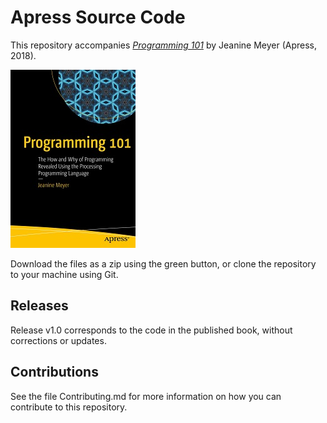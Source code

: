 # Apress Source Code

This repository accompanies [*Programming 101*](http://www.apress.com/9781484236963) by Jeanine Meyer (Apress, 2018).

[comment]: #cover
![Cover image](9781484236963.jpg)

Download the files as a zip using the green button, or clone the repository to your machine using Git.

## Releases

Release v1.0 corresponds to the code in the published book, without corrections or updates.

## Contributions

See the file Contributing.md for more information on how you can contribute to this repository.